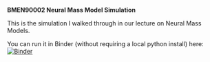 **BMEN90002 Neural Mass Model Simulation**

This is the simulation I walked through in our lecture on Neural Mass Models. 

You can run it in Binder (without requiring a local python install) here:
[![Binder](https://mybinder.org/badge_logo.svg)](https://mybinder.org/v2/gh/pkaroly/neural-model-simulation/HEAD)
